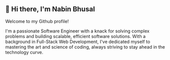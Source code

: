 ## 👋 Hi there, I'm Nabin Bhusal

Welcome to my Github profile!

I'm a passionate Software Engineer with a knack for solving complex problems and building scalable, efficient software solutions. With a background in Full-Stack Web Development, I've dedicated myself to mastering the art and science of coding, always striving to stay ahead in the technology curve.

<!--
**er-nabin-bhusal/er-nabin-bhusal** is a ✨ _special_ ✨ repository because its `README.md` (this file) appears on your GitHub profile.

Here are some ideas to get you started:

- 🔭 I’m currently working on ...
- 🌱 I’m currently learning ...
- 👯 I’m looking to collaborate on ...
- 🤔 I’m looking for help with ...
- 💬 Ask me about ...
- 📫 How to reach me: ...
- 😄 Pronouns: ...
- ⚡ Fun fact: ...
-->
